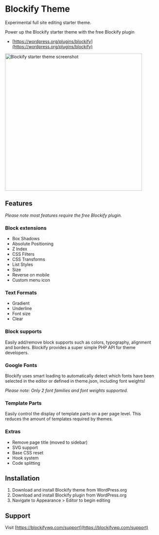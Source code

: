 # Blockify Theme

Experimental full site editing starter theme.

Power up the Blockify starter theme with the free Blockify plugin
- [https://wordpress.org/plugins/blockify](https://wordpress.org/plugins/blockify)

<img alt="Blockify starter theme screenshot" src="https://user-images.githubusercontent.com/24793388/179800159-904b8e4e-63e6-470f-afd7-581d74cd4a92.png" width="450" />

## Features

*Please note most features require the free Blockify plugin.*

### Block extensions

- Box Shadows
- Absolute Positioning
- Z Index
- CSS Filters
- CSS Transforms
- List Styles
- Size
- Reverse on mobile
- Custom menu icon

### Text Formats

- Gradient
- Underline
- Font size
- Clear

### Block supports

Easily add/remove block supports such as colors, typography, alignment and borders. Blockify provides a super simple PHP
API for theme developers.

### Google Fonts

Blockify uses smart loading to automatically detect which fonts have been selected in the editor or defined in
theme.json, including font weights!

*Please note: Only 2 font families and font weights supported.*

### Template Parts

Easily control the display of template parts on a per page level. This reduces the amount of templates required by
themes.

### Extras

- Remove page title (moved to sidebar)
- SVG support
- Base CSS reset
- Hook system
- Code splitting

## Installation

1. Download and install Blockify theme from WordPress.org
2. Download and install Blockify plugin from WordPress.org
3. Navigate to Appearance > Editor to begin editing

## Support

Visit [https://blockifywp.com/support](https://blockifywp.com/support)

